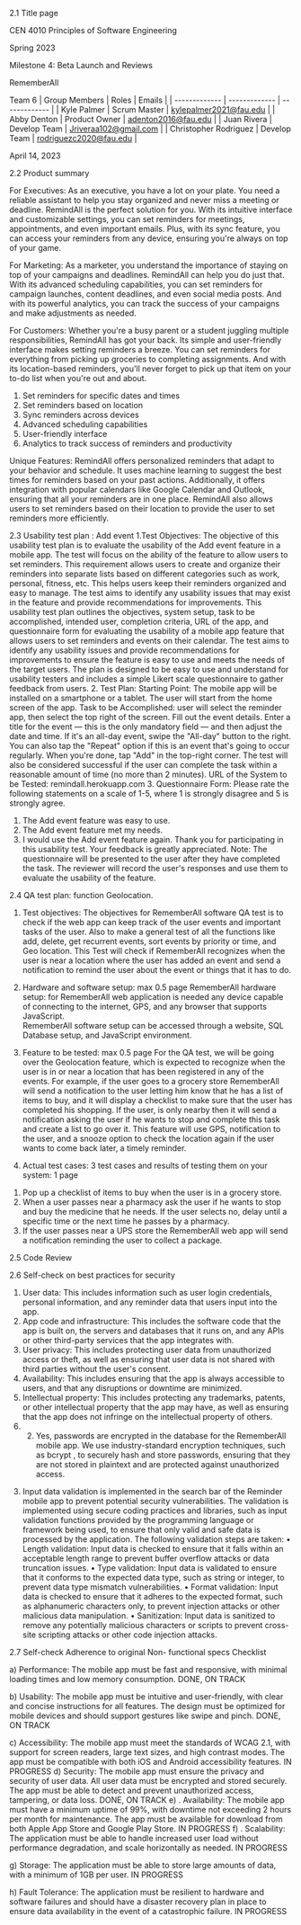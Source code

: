 2.1 Title page

CEN 4010 Principles of Software Engineering

Spring 2023

Milestone 4: Beta Launch and Reviews

RememberAll

Team 6
| Group Members  | Roles | Emails |
| ------------- | ------------- | ------------- |
| Kyle Palmer  | Scrum Master  | kylepalmer2021@fau.edu |
| Abby Denton  | Product Owner  | adenton2016@fau.edu |
| Juan Rivera | Develop Team  | Jriveraa102@gmail.com |
| Christopher Rodriguez  | Develop Team  | rodriguezc2020@fau.edu |

April 14, 2023


2.2 Product summary

For Executives: As an executive, you have a lot on your plate. You need a reliable assistant to help you stay organized and never miss a meeting or deadline. RemindAll is the perfect solution for you. With its intuitive interface and customizable settings, you can set reminders for meetings, appointments, and even important emails. Plus, with its sync feature, you can access your reminders from any device, ensuring you're always on top of your game.

For Marketing: As a marketer, you understand the importance of staying on top of your campaigns and deadlines. RemindAll can help you do just that. With its advanced scheduling capabilities, you can set reminders for campaign launches, content deadlines, and even social media posts. And with its powerful analytics, you can track the success of your campaigns and make adjustments as needed.

For Customers: Whether you're a busy parent or a student juggling multiple responsibilities, RemindAll has got your back. Its simple and user-friendly interface makes setting reminders a breeze. You can set reminders for everything from picking up groceries to completing assignments. And with its location-based reminders, you'll never forget to pick up that item on your to-do list when you're out and about.

1.	Set reminders for specific dates and times
2.	Set reminders based on location
3.	Sync reminders across devices
4.	Advanced scheduling capabilities
5.	User-friendly interface
6.	Analytics to track success of reminders and productivity

Unique Features: RemindAll offers personalized reminders that adapt to your behavior and schedule. It uses machine learning to suggest the best times for reminders based on your past actions. Additionally, it offers integration with popular calendars like Google Calendar and Outlook, ensuring that all your reminders are in one place. RemindAll also allows users to set reminders based on their location to provide the user to set reminders more efficiently. 

2.3 Usability test plan : Add event
1.Test Objectives: The objective of this usability test plan is to evaluate the usability of the Add event feature in a mobile app. The test will focus on the ability of the feature to allow users to set reminders. This requirement allows users to create and organize their reminders into separate lists based on different categories such as work, personal, fitness, etc. This helps users keep their reminders organized and easy to manage.
The test aims to identify any usability issues that may exist in the feature and provide recommendations for improvements. This usability test plan outlines the objectives, system setup, task to be accomplished, intended user, completion criteria, URL of the app, and questionnaire form for evaluating the usability of a mobile app feature that allows users to set reminders and events on their calendar. The test aims to identify any usability issues and provide recommendations for improvements to ensure the feature is easy to use and meets the needs of the target users. The plan is designed to be easy to use and understand for usability testers and includes a simple Likert scale questionnaire to gather feedback from users.
 2. Test Plan: Starting Point: The mobile app will be installed on a smartphone or a tablet. The user will start from the home screen of the app. Task to be Accomplished: user will select the reminder app, then select the top right of the screen. Fill out the event details. Enter a title for the event — this is the only mandatory field — and then adjust the date and time. If it's an all-day event, swipe the "All-day" button to the right. You can also tap the "Repeat" option if this is an event that's going to occur regularly. When you're done, tap "Add" in the top-right corner. The test will also be considered successful if the user can complete the task within a reasonable amount of time (no more than 2 minutes). URL of the System to be Tested: remindall.herokuapp.com 
3. Questionnaire Form: Please rate the following statements on a scale of 1-5, where 1 is strongly disagree and 5 is strongly agree.
1.	The Add event feature was easy to use.
2.	The Add event feature met my needs.
3.	I would use the Add event feature again. Thank you for participating in this usability test. Your feedback is greatly appreciated. Note: The questionnaire will be presented to the user after they have completed the task. The reviewer will record the user's responses and use them to evaluate the usability of the feature.






2.4 QA test plan: function Geolocation.
1)	Test objectives: The objectives for RememberAll software QA test is to check if the web app can keep track of the user events and important tasks of the user. Also to make a general test of all the functions like add, delete, get recurrent events, sort events by priority or time, and Geo location. 
This Test will check if RememberAll recognizes when the user is near a location where the user has added an event and send a notification to remind the user about the event or things that it has to do.
2)	Hardware and software setup: max 0.5 page
RememberAll hardware setup: for RememberAll web application is needed any device capable of connecting to the internet, GPS, and any browser that supports JavaScript.  
RememberAll software setup can be accessed through a website, SQL Database setup, and JavaScript environment. 
3)	Feature to be tested: max 0.5 page
For the QA test, we will be going over the Geolocation feature, which is expected to recognize when the user is in or near a location that has been registered in any of the events. 
For example, if the user goes to a grocery store RememberAll will send a notification to the user letting him know that he has a list of items to buy, and it will display a checklist to make sure that the user has completed his shopping. If the user, is only nearby then it will send a notification asking the user if he wants to stop and complete this task and create a list to go over it.
 This feature will use GPS, notification to the user, and a snooze option to check the location again if the user wants to come back later, a timely reminder.  

4)	Actual test cases: 3 test cases and results of testing them on your system: 1 page
1.	Pop up a checklist of items to buy when the user is in a grocery store.
2.	When a user passes near a pharmacy ask the user if he wants to stop and buy the medicine that he needs. If the user selects no, delay until a specific time or the next time he passes by a pharmacy. 
3.	 If the user passes near a UPS store the RememberAll web app will send a notification reminding the user to collect a package.

2.5 Code Review

2.6 Self-check on best practices for security

1. User data: This includes information such as user login credentials, personal information, and any reminder data that users input into the app.
2. App code and infrastructure: This includes the software code that the app is built on, the servers and databases that it runs on, and any APIs or other third-party services that the app integrates with.
3. User privacy: This includes protecting user data from unauthorized access or theft, as well as ensuring that user data is not shared with third parties without the user's consent.
4. Availability: This includes ensuring that the app is always accessible to users, and that any disruptions or downtime are minimized.
5. Intellectual property: This includes protecting any trademarks, patents, or other intellectual property that the app may have, as well as ensuring that the app does not infringe on the intellectual property of others.
6. 2) Yes, passwords are encrypted in the database for the RememberAll mobile app. We use industry-standard encryption techniques, such as bcrypt , to securely hash and store passwords, ensuring that they are not stored in plaintext and are protected against unauthorized access.
3)  Input data validation is implemented in the search bar of the Reminder mobile app to prevent potential security vulnerabilities. The validation is implemented using secure coding practices and libraries, such as input validation functions provided by the programming language or framework being used, to ensure that only valid and safe data is processed by the application. The following validation steps are taken:
•	Length validation: Input data is checked to ensure that it falls within an acceptable length range to prevent buffer overflow attacks or data truncation issues.
•	Type validation: Input data is validated to ensure that it conforms to the expected data type, such as string or integer, to prevent data type mismatch vulnerabilities.
•	Format validation: Input data is checked to ensure that it adheres to the expected format, such as alphanumeric characters only, to prevent injection attacks or other malicious data manipulation.
•	Sanitization: Input data is sanitized to remove any potentially malicious characters or scripts to prevent cross-site scripting attacks or other code injection attacks.


2.7 Self-check Adherence to original Non- functional specs
Checklist

a) Performance: The mobile app must be fast and responsive, with minimal loading times and low memory consumption.	DONE, ON TRACK 

b) Usability: The mobile app must be intuitive and user-friendly, with clear and concise instructions for all features. The design must be optimized for mobile devices and should support gestures like swipe and pinch.	DONE, ON TRACK 

c) Accessibility: The mobile app must meet the standards of WCAG 2.1, with support for screen readers, large text sizes, and high contrast modes. The app must be compatible with both iOS and Android accessibility features.	IN PROGRESS 
 d) Security: The mobile app must ensure the privacy and security of user data. All user data must be encrypted and stored securely. The app must be able to detect and prevent unauthorized access, tampering, or data loss.	DONE, ON TRACK 
e) . Availability: The mobile app must have a minimum uptime of 99%, with downtime not exceeding 2 hours per month for maintenance. The app must be available for download from both Apple App Store and Google Play Store.	IN PROGRESS 
f) . Scalability: The application must be able to handle increased user load without performance degradation, and scale horizontally as needed.
	IN PROGRESS

g) Storage: The application must be able to store large amounts of data, with a minimum of 1GB per user. IN PROGRESS

h) Fault Tolerance: The application must be resilient to hardware and software failures and should have a disaster recovery plan in place to ensure data availability in the event of a catastrophic failure. IN PROGRESS



